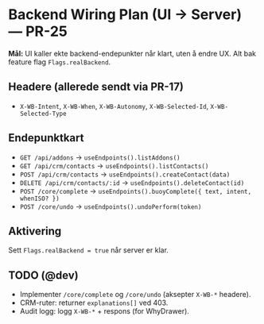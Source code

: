 # Backend Wiring Plan (UI → Server) — PR-25

**Mål:** UI kaller ekte backend-endepunkter når klart, uten å endre UX. Alt bak feature flag `Flags.realBackend`.

## Headere (allerede sendt via PR-17)
- `X-WB-Intent`, `X-WB-When`, `X-WB-Autonomy`, `X-WB-Selected-Id`, `X-WB-Selected-Type`

## Endepunktkart
- `GET /api/addons` → `useEndpoints().listAddons()`
- `GET /api/crm/contacts` → `useEndpoints().listContacts()`
- `POST /api/crm/contacts` → `useEndpoints().createContact(data)`
- `DELETE /api/crm/contacts/:id` → `useEndpoints().deleteContact(id)`
- `POST /core/complete` → `useEndpoints().buoyComplete({ text, intent, whenISO? })`
- `POST /core/undo` → `useEndpoints().undoPerform(token)`

## Aktivering
Sett `Flags.realBackend = true` når server er klar.

## TODO (@dev)
- Implementer `/core/complete` og `/core/undo` (aksepter `X-WB-*` headere).
- CRM-ruter: returner `explanations[]` ved 403.
- Audit logg: logg `X-WB-*` + respons (for WhyDrawer).